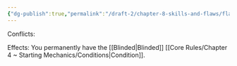 ```yaml
---
{"dg-publish":true,"permalink":"/draft-2/chapter-8-skills-and-flaws/flaw-list/rank-6/blind/"}
---
```


Conflicts:

Effects:
You permanently have the [[Blinded\|Blinded]] [[Core Rules/Chapter 4 ~ Starting Mechanics/Conditions\|Condition]].